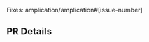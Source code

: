 <!--
Thank you for contributing to Amplication :)

PLEASE, GO THROUGH THESE STEPS BEFORE SUBMITTING A PR!

Make sure that:
1. There is an open issue for this PR. If not, please open one before submitting your changes. Before proceeding, any change needs to be discussed (You can skip this if you're fixing a typo or adding an app to the Showcase).
2. You are giving a descriptive title to your PR following CONTRIBUTING.md conventions
3. You are providing enough information about your changes for others to review your pull request.

-->

Fixes: amplication/amplication#[issue-number]

## PR Details

<!-- Explain the details for making this change. What existing problem does the pull request solve? -->
